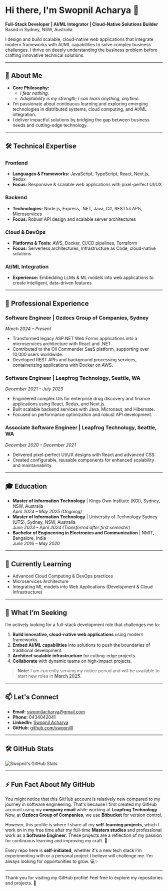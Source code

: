 # Hi there, I'm Swopnil Acharya 👋

**Full-Stack Developer | AI/ML Integrator | Cloud-Native Solutions Builder**  
Based in Sydney, NSW, Australia

I design and build scalable, cloud-native web applications that integrate modern frameworks with AI/ML capabilities to solve complex business challenges. I thrive on deeply understanding the business problem before crafting innovative technical solutions.

---

## 🚀 About Me

- **Core Philosophy:**  
  - *I fear nothing.*  
  - *Adaptability is my strength; I can learn anything, anytime.*
- I’m passionate about continuous learning and exploring emerging technologies in distributed systems, cloud computing, and AI/ML integration.
- I deliver impactful solutions by bridging the gap between business needs and cutting-edge technology.

---

## 🛠️ Technical Expertise

### Frontend
- **Languages & Frameworks:** JavaScript, TypeScript, React, Next.js, Redux  
- **Focus:** Responsive & scalable web applications with pixel-perfect UI/UX

### Backend
- **Technologies:** Node.js, Express, .NET, Java, C#, RESTful APIs, Microservices  
- **Focus:** Robust API design and scalable server architectures

### Cloud & DevOps
- **Platforms & Tools:** AWS, Docker, CI/CD pipelines, Terraform  
- **Focus:** Serverless architectures, Infrastructure as Code, cloud-native solutions

### AI/ML Integration
- **Experience:** Embedding LLMs & ML models into web applications to create intelligent, data-driven features

---

## 💼 Professional Experience

### Software Engineer | **Ozdocs Group of Companies**, Sydney  
*March 2024 – Present*  
- Transformed legacy ASP.NET Web Forms applications into a microservices architecture with React and .NET.
- Contributed to the Oil Commander SaaS platform, supporting over 10,000 users worldwide.
- Developed REST APIs and background processing services, containerizing applications with Docker on AWS.

### Software Engineer | **Leapfrog Technology**, Seattle, WA  
*December 2021 – July 2023*  
- Engineered complex UIs for enterprise drug discovery and finance applications using React, Redux, and Next.js.
- Built scalable backend services with Java, Micronaut, and Hibernate.
- Focused on performance optimization and robust API development.

### Associate Software Engineer | **Leapfrog Technology**, Seattle, WA  
*December 2020 – December 2021*  
- Delivered pixel-perfect UI/UX designs with React and advanced CSS.
- Created configurable, reusable components for enhanced scalability and maintainability.

---

## 🎓 Education

- **Master of Information Technology** | Kings Own Institute (KOI), Sydney, NSW, Australia  
  *April 2024 – May 2025 (Ongoing)*
- **Master of Information Technology** | University of Technology Sydney (UTS), Sydney, NSW, Australia  
  *June 2023 – April 2024 (Transferred after first semester)*
- **Bachelor of Engineering in Electronics and Communication** | NMIT, Bangalore, India  
  *June 2016 – May 2020*

---

## 🌱 Currently Learning

- Advanced Cloud Computing & DevOps practices  
- Microservices Architecture  
- Integrating ML models into Web Applications (Development & Cloud Infrastructure)

---

## 🎯 What I’m Seeking

I’m actively looking for a full-stack development role that challenges me to:
1. **Build innovative, cloud-native web applications** using modern frameworks.
2. **Embed AI/ML capabilities** into solutions to push the boundaries of traditional development.
3. **Architect scalable infrastructure** for cutting-edge projects.
4. **Collaborate** with dynamic teams on high-impact projects.

> **Note:** I am currently serving my notice period and will be available to start new roles in **March 2025**.

---

## 📫 Let's Connect

- **Email:** [swopnilacharya@gmail.com](mailto:swopnilacharya@gmail.com)
- **Phone:** 0434042041
- **LinkedIn:** [Swopnil Acharya](https://www.linkedin.com/in/swopnil-acharya/)
- **GitHub:** [github.com/swopnilll](https://github.com/swopnilll)

---

## 🛠️ GitHub Stats
![Swopnil's GitHub Stats](https://github-readme-stats.vercel.app/api?username=swopnilll&show_icons=true&count_private=true&hide=prs&theme=radical)


---

## ⚡️ Fun Fact About My GitHub
You might notice that this GitHub account is relatively new compared to my journey in software engineering. That's because I first created my GitHub account using my **company email** while working at **Leapfrog Technology**. Now, at **Ozdocs Group of Companies**, we use **Bitbucket** for version control. 

However, this profile is where I share all my **self-learning projects**, which I work on in my free time after my full-time **Masters studies** and professional work as a **Software Engineer**. These projects are a reflection of my passion for continuous learning and improving my craft. 🚀

Every repo here is **self-initiated**, whether it's a new tech stack I'm experimenting with or a personal project I believe will challenge me. I'm always looking for opportunities to grow. 💻✨

---

Thank you for visiting my GitHub profile! Feel free to explore my repositories and projects. 🚀

